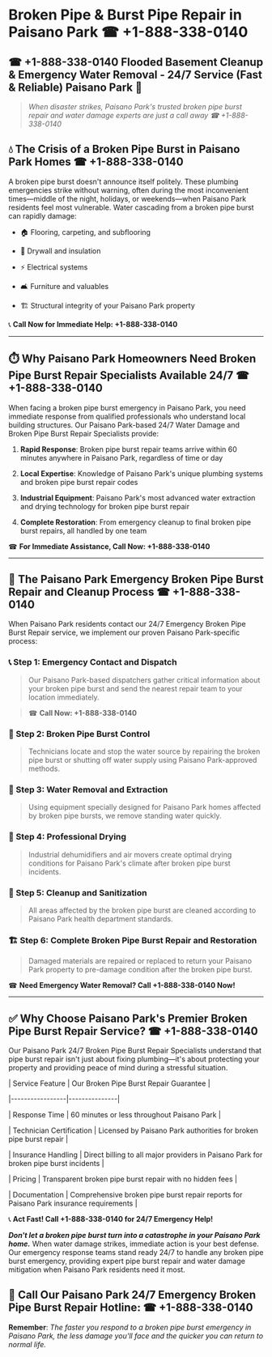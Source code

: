 # Broken Pipe & Burst Pipe Repair in Paisano Park ☎ +1-888-338-0140  
## ☎ +1-888-338-0140 Flooded Basement Cleanup & Emergency Water Removal - 24/7 Service (Fast & Reliable) Paisano Park 🚨  

> *When disaster strikes, Paisano Park's trusted broken pipe burst repair and water damage experts are just a call away ☎ +1-888-338-0140*  

## 💧 The Crisis of a Broken Pipe Burst in Paisano Park Homes ☎ +1-888-338-0140  

A broken pipe burst doesn't announce itself politely. These plumbing emergencies strike without warning, often during the most inconvenient times—middle of the night, holidays, or weekends—when Paisano Park residents feel most vulnerable. Water cascading from a broken pipe burst can rapidly damage:  

* 🏠 Flooring, carpeting, and subflooring  
* 🧱 Drywall and insulation  
* ⚡ Electrical systems  
* 🛋️ Furniture and valuables  
* 🏗️ Structural integrity of your Paisano Park property  

📞 **Call Now for Immediate Help: +1-888-338-0140**  

---  

## ⏱️ Why Paisano Park Homeowners Need Broken Pipe Burst Repair Specialists Available 24/7 ☎ +1-888-338-0140  

When facing a broken pipe burst emergency in Paisano Park, you need immediate response from qualified professionals who understand local building structures. Our Paisano Park-based 24/7 Water Damage and Broken Pipe Burst Repair Specialists provide:  

1. **Rapid Response**: Broken pipe burst repair teams arrive within 60 minutes anywhere in Paisano Park, regardless of time or day  
2. **Local Expertise**: Knowledge of Paisano Park's unique plumbing systems and broken pipe burst repair codes  
3. **Industrial Equipment**: Paisano Park's most advanced water extraction and drying technology for broken pipe burst repair  
4. **Complete Restoration**: From emergency cleanup to final broken pipe burst repairs, all handled by one team  

☎ **For Immediate Assistance, Call Now: +1-888-338-0140**  

---  

## 🔧 The Paisano Park Emergency Broken Pipe Burst Repair and Cleanup Process ☎ +1-888-338-0140  

When Paisano Park residents contact our 24/7 Emergency Broken Pipe Burst Repair service, we implement our proven Paisano Park-specific process:  

### 📞 Step 1: Emergency Contact and Dispatch  
> Our Paisano Park-based dispatchers gather critical information about your broken pipe burst and send the nearest repair team to your location immediately.  
> ☎ **Call Now: +1-888-338-0140**  

### 🚿 Step 2: Broken Pipe Burst Control  
> Technicians locate and stop the water source by repairing the broken pipe burst or shutting off water supply using Paisano Park-approved methods.  

### 🌊 Step 3: Water Removal and Extraction  
> Using equipment specially designed for Paisano Park homes affected by broken pipe bursts, we remove standing water quickly.  

### 💨 Step 4: Professional Drying  
> Industrial dehumidifiers and air movers create optimal drying conditions for Paisano Park's climate after broken pipe burst incidents.  

### 🧼 Step 5: Cleanup and Sanitization  
> All areas affected by the broken pipe burst are cleaned according to Paisano Park health department standards.  

### 🏗️ Step 6: Complete Broken Pipe Burst Repair and Restoration  
> Damaged materials are repaired or replaced to return your Paisano Park property to pre-damage condition after the broken pipe burst.  

☎ **Need Emergency Water Removal? Call +1-888-338-0140 Now!**  

---  

## ✅ Why Choose Paisano Park's Premier Broken Pipe Burst Repair Service? ☎ +1-888-338-0140  

Our Paisano Park 24/7 Broken Pipe Burst Repair Specialists understand that pipe burst repair isn't just about fixing plumbing—it's about protecting your property and providing peace of mind during a stressful situation.  

| Service Feature | Our Broken Pipe Burst Repair Guarantee |  
|-----------------|---------------|  
| Response Time | 60 minutes or less throughout Paisano Park |  
| Technician Certification | Licensed by Paisano Park authorities for broken pipe burst repair |  
| Insurance Handling | Direct billing to all major providers in Paisano Park for broken pipe burst incidents |  
| Pricing | Transparent broken pipe burst repair with no hidden fees |  
| Documentation | Comprehensive broken pipe burst repair reports for Paisano Park insurance requirements |  

📞 **Act Fast! Call +1-888-338-0140 for 24/7 Emergency Help!**  

***Don't let a broken pipe burst turn into a catastrophe in your Paisano Park home.*** When water damage strikes, immediate action is your best defense. Our emergency response teams stand ready 24/7 to handle any broken pipe burst emergency, providing expert pipe burst repair and water damage mitigation when Paisano Park residents need it most.  

## 📱 Call Our Paisano Park 24/7 Emergency Broken Pipe Burst Repair Hotline: ☎ +1-888-338-0140  

**Remember**: *The faster you respond to a broken pipe burst emergency in Paisano Park, the less damage you'll face and the quicker you can return to normal life.*